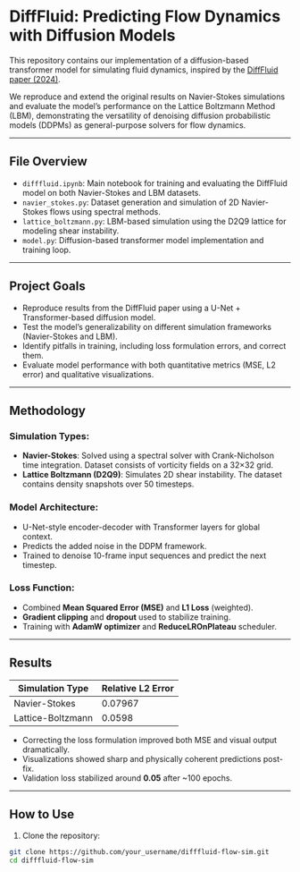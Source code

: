 # DiffFluid: Predicting Flow Dynamics with Diffusion Models

This repository contains our implementation of a diffusion-based transformer model for simulating fluid dynamics, inspired by the [DiffFluid paper (2024)](https://arxiv.org/abs/2401.07196).

We reproduce and extend the original results on Navier-Stokes simulations and evaluate the model’s performance on the Lattice Boltzmann Method (LBM), demonstrating the versatility of denoising diffusion probabilistic models (DDPMs) as general-purpose solvers for flow dynamics.

---

## File Overview

- `difffluid.ipynb`: Main notebook for training and evaluating the DiffFluid model on both Navier-Stokes and LBM datasets.
- `navier_stokes.py`: Dataset generation and simulation of 2D Navier-Stokes flows using spectral methods.
- `lattice_boltzmann.py`: LBM-based simulation using the D2Q9 lattice for modeling shear instability.
- `model.py`: Diffusion-based transformer model implementation and training loop.

---

## Project Goals

- Reproduce results from the DiffFluid paper using a U-Net + Transformer-based diffusion model.
- Test the model’s generalizability on different simulation frameworks (Navier-Stokes and LBM).
- Identify pitfalls in training, including loss formulation errors, and correct them.
- Evaluate model performance with both quantitative metrics (MSE, L2 error) and qualitative visualizations.

---

## Methodology

### Simulation Types:
- **Navier-Stokes**: Solved using a spectral solver with Crank-Nicholson time integration. Dataset consists of vorticity fields on a 32×32 grid.
- **Lattice Boltzmann (D2Q9)**: Simulates 2D shear instability. The dataset contains density snapshots over 50 timesteps.

### Model Architecture:
- U-Net-style encoder-decoder with Transformer layers for global context.
- Predicts the added noise in the DDPM framework.
- Trained to denoise 10-frame input sequences and predict the next timestep.

### Loss Function:
- Combined **Mean Squared Error (MSE)** and **L1 Loss** (weighted).
- **Gradient clipping** and **dropout** used to stabilize training.
- Training with **AdamW optimizer** and **ReduceLROnPlateau** scheduler.

---

## Results

| Simulation Type     | Relative L2 Error |
|---------------------|------------------|
| Navier-Stokes       | 0.07967          |
| Lattice-Boltzmann   | 0.0598           |

- Correcting the loss formulation improved both MSE and visual output dramatically.
- Visualizations showed sharp and physically coherent predictions post-fix.
- Validation loss stabilized around **0.05** after ~100 epochs.

---

## How to Use

1. Clone the repository:
```bash
git clone https://github.com/your_username/difffluid-flow-sim.git
cd difffluid-flow-sim
